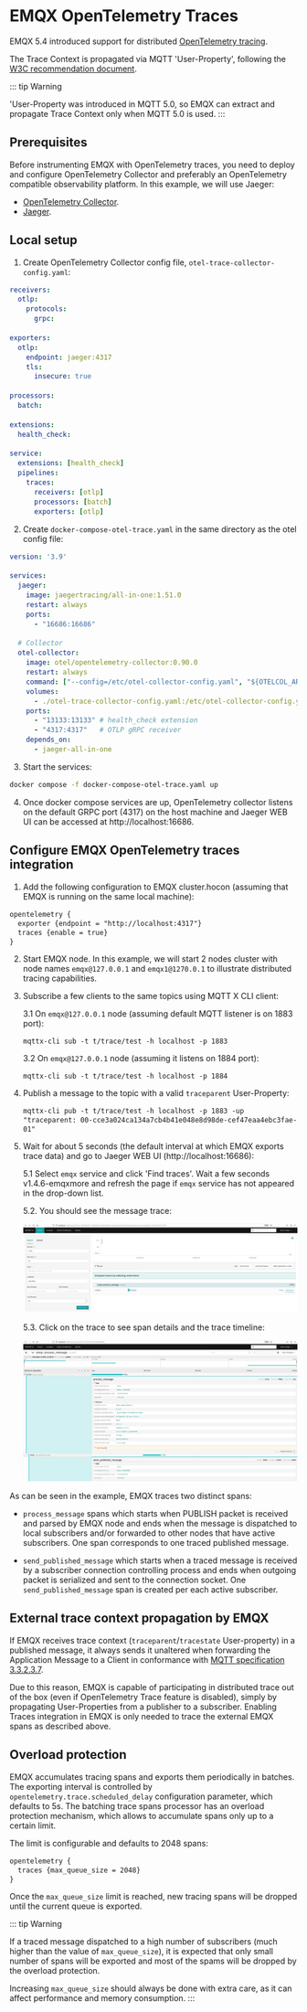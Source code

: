# EMQX OpenTelemetry Traces

EMQX 5.4 introduced support for distributed [OpenTelemetry tracing](https://opentelemetry.io/docs/concepts/signals/traces/).

The Trace Context is propagated via MQTT 'User-Property', following the [W3C recommendation document](https://w3c.github.io/trace-context-mqtt/).

::: tip Warning

'User-Property was introduced in MQTT 5.0, so EMQX can extract and propagate Trace Context only when MQTT 5.0 is used.
:::


## Prerequisites

Before instrumenting EMQX with OpenTelemetry traces, you need to deploy and configure OpenTelemetry Collector and preferably an OpenTelemetry compatible observability platform. In this example, we will use Jaeger:

 - [OpenTelemetry Collector](https://opentelemetry.io/docs/collector/getting-started).
 - [Jaeger](https://www.jaegertracing.io/docs/latest/deployment/).

## Local setup

1. Create OpenTelemetry Collector config file, `otel-trace-collector-config.yaml`:

```yaml
receivers:
  otlp:
    protocols:
      grpc:

exporters:
  otlp:
    endpoint: jaeger:4317
    tls:
      insecure: true

processors:
  batch:

extensions:
  health_check:

service:
  extensions: [health_check]
  pipelines:
    traces:
      receivers: [otlp]
      processors: [batch]
      exporters: [otlp]
```

2. Create `docker-compose-otel-trace.yaml` in the same directory as the otel config file:

```yaml
version: '3.9'

services:
  jaeger:
    image: jaegertracing/all-in-one:1.51.0
    restart: always
    ports:
      - "16686:16686"

  # Collector
  otel-collector:
    image: otel/opentelemetry-collector:0.90.0
    restart: always
    command: ["--config=/etc/otel-collector-config.yaml", "${OTELCOL_ARGS}"]
    volumes:
      - ./otel-trace-collector-config.yaml:/etc/otel-collector-config.yaml
    ports:
      - "13133:13133" # health_check extension
      - "4317:4317"   # OTLP gRPC receiver
    depends_on:
      - jaeger-all-in-one
```

3. Start the services:

```bash
docker compose -f docker-compose-otel-trace.yaml up
```

4. Once docker compose services are up,  OpenTelemetry collector listens on the default GRPC port (4317) on the host machine and Jaeger WEB UI can be accessed at http://localhost:16686.


## Configure EMQX OpenTelemetry traces integration

1. Add the following configuration to EMQX cluster.hocon (assuming that EMQX is running on the same local machine):

```
opentelemetry {
  exporter {endpoint = "http://localhost:4317"}
  traces {enable = true}
}
```

2. Start EMQX node.
   In this example, we will start 2 nodes cluster with node names `emqx@127.0.0.1` and `emqx1@1270.0.1` to illustrate distributed tracing capabilities.

3. Subscribe a few clients to the same topics using MQTT X CLI client:

   3.1 On `emqx@127.0.0.1` node (assuming default MQTT listener is on 1883 port):

    ```
    mqttx-cli sub -t t/trace/test -h localhost -p 1883
    ```

   3.2 On `emqx@127.0.0.1` node (assuming it listens  on 1884 port):

    ```
    mqttx-cli sub -t t/trace/test -h localhost -p 1884
    ```

4. Publish a message to the topic with a valid `traceparent` User-Property:

    ```
    mqttx-cli pub -t t/trace/test -h localhost -p 1883 -up "traceparent: 00-cce3a024ca134a7cb4b41e048e8d98de-cef47eaa4ebc3fae-01"
    ```

5. Wait for about 5 seconds (the default interval at which EMQX exports trace data) and go to Jaeger WEB UI (http://localhost:16686):

    5.1 Select `emqx` service and click 'Find traces'. Wait a few seconds v1.4.6-emqxmore and refresh the page if `emqx` service has not appeared in the drop-down list.

    5.2. You should see the message trace:

    ![Jaeger-WEB-UI-find-traces](../assets/jaeger-find-traces-en.png)

    5.3. Click on the trace to see span details and the trace timeline:

    ![Jaeger-WEB-UI-trace-details](../assets/jaeger-trace-details-en.png)


As can be seen in the example, EMQX traces two distinct spans:

 - `process_message` spans which starts when PUBLISH packet is received and parsed by EMQX node and ends when the message is dispatched to local subscribers and/or forwarded to other nodes that have active subscribers.  One span corresponds to one traced published message.

 - `send_published_message` which starts when a traced message is received by a subscriber connection controlling process and ends when outgoing packet is serialized and sent to the connection socket. One `send_published_message` span is created per each active subscriber.


## External trace context propagation by EMQX

If EMQX receives trace context (`traceparent`/`tracestate` User-property) in a published message, it always sends it unaltered when forwarding the Application Message to a Client in conformance with [MQTT specification 3.3.2.3.7](https://docs.oasis-open.org/mqtt/mqtt/v5.0/os/mqtt-v5.0-os.html#_Toc3901116).

Due to this reason, EMQX is capable of participating in distributed trace out of the box (even if OpenTelemetry Trace feature is disabled), simply by propagating User-Properties from a publisher to a subscriber.
Enabling Traces integration in EMQX is only needed to trace the external EMQX spans as described above.

## Overload protection

EMQX accumulates tracing spans and exports them periodically in batches.
The exporting interval is controlled by `opentelemetry.trace.scheduled_delay` configuration parameter, which defaults to 5s.
The batching trace spans processor has an overload protection mechanism, which allows to accumulate spans only up to a certain limit.

The limit is configurable and defaults to 2048 spans:

```
opentelemetry {
  traces {max_queue_size = 2048}
}
```
Once the `max_queue_size` limit is reached, new tracing spans will be dropped until the current queue is exported.

::: tip Warning

If a traced message dispatched to a high number of subscribers (much higher than the value of `max_queue_size`),
it is expected that only small number of spans will be exported and most of the spams will be dropped by the overload protection.

Increasing `max_queue_size` should always be done with extra care, as it can affect performance and memory consumption.
:::
